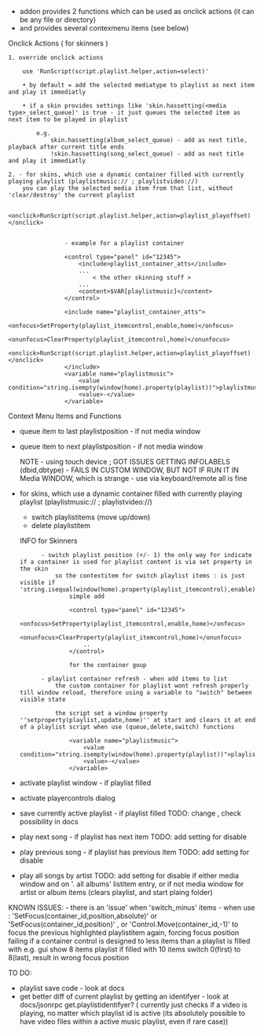 - addon provides 2 functions which can be used as onclick actions (it can be any file or directory)
- and provides several contexmenu items (see below)


Onclick Actions ( for skinners )

	1. override onclick actions 
		
		use 'RunScript(script.playlist.helper,action=select)'
		
		• by default = add the selected mediatype to playlist as next item and play it immediatly
		
		• if a skin provides settings like 'skin.hassetting(<media type>_select_queue)' is true - it just queues the selected item as next item to be played in playlist
		
			e.g. 
				skin.hassetting(album_select_queue) - add as next title, playback after current title ends
				!skin.hassetting(song_select_queue) - add as next title and play it immediatly
		
	2. - for skins, which use a dynamic container filled with currently playing playlist (playlistmusic:// ; playlistvideo://)
		you can play the selected media item from that list, without 'clear/destroy' the current playlist
		
		<onclick>RunScript(script.playlist.helper,action=playlist_playoffset)</onclick>
		

					- example for a playlist container
	
					<control type="panel" id="12345">
						<include>playlist_container_atts</include>
						...
							< the other skinning stuff >
						...
						<content>$VAR[playlistmusic]</content>
					</control>
					
					<include name="playlist_container_atts">
						<onfocus>SetProperty(playlist_itemcontrol,enable,home)</onfocus>
						<onunfocus>ClearProperty(playlist_itemcontrol,home)</onunfocus>
						<onclick>RunScript(script.playlist.helper,action=playlist_playoffset)</onclick>
					</include>
					<variable name="playlistmusic">
						<value condition="string.isempty(window(home).property(playlist))">playlistmusic://</value>
						<value>-</value>
					</variable>
	
	
Context Menu Items and Functions
- queue item to last playlistposition	- if not media window
- queue item to next playlistposition 	- if not media window
	
	NOTE
			- using touch device ; GOT ISSUES GETTING INFOLABELS (dbid,dbtype) - FAILS IN CUSTOM WINDOW, BUT NOT IF RUN IT IN Media WINDOW, which is strange
			- use via keyboard/remote all is fine
			
- for skins, which use a dynamic container filled with currently playing playlist (playlistmusic:// ; playlistvideo://)																					
	- switch playlistitems (move up/down)
	- delete playlistitem
	
	INFO for Skinners
			
			- switch playlist position (+/- 1) the only way for indicate if a container is used for playlist content is via set property in the skin
				so the contextitem for switch playlist items : is just visible if 'string.isequal(window(home).property(playlist_itemcontrol),enable)'
					simple add 
					
					<control type="panel" id="12345">
						<onfocus>SetProperty(playlist_itemcontrol,enable,home)</onfocus>
						<onunfocus>ClearProperty(playlist_itemcontrol,home)</onunfocus>
						.. 
					</control>
					
					for the container goup 
						
			- playlist container refresh - when add items to list
				the custom container for playlist wont refresh properly till window reload, therefore using a variable to "switch" between visible state
				
				the script set a window property  ''setproperty(playlist,update,home)'' at start and clears it at end of a playlist script when use (queue,delete,switch) functions
					
					<variable name="playlistmusic">
						<value condition="string.isempty(window(home).property(playlist))">playlistmusic://</value>
						<value>-</value>
					</variable>
			
			
				
				
- activate playlist window - if playlist filled
- activate playercontrols dialog

- save currently active playlist - if playlist filled					TODO: change , check possibility in docs  

- play next song 	 				- if playlist has next item			TODO: add setting for disable
- play previous song 				- if playlist has previous item		TODO: add setting for disable
- play all songs by artist 												TODO: add setting for disable
		if either media window and on '. all albums' listitem entry,
		or if not media window for artist or album items (clears playlist, and start plaing folder)



KNOWN ISSUES:
																			- there is an 'issue' when 'switch_minus' items
				- 	when use : 'SetFocus(container_id,position,absolute)' or 'SetFocus(container_id,position)' , or 'Control.Move(container_id,-1)'
					to focus the previous highlighted playlistitem again, 
					forcing focus position failing if a container control is designed to less items than a playlist is filled with 
					e.g. gui show 8 items
						 playlist if filled with 10 items
						 switch 0(first) to 8(last), result in wrong focus position
						 
TO DO:
- playlist save code - look at docs
- get better diff of current playlist by getting an identifyer - look at docs/jsonrpc get.playlistidentifyer?
  ( currently just checks if a video is playing, no matter which playlist id is active (its absolutely possible to have video files within a active music playlist, even if rare case))

						 